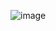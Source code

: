 ![image](https://user-images.githubusercontent.com/54283806/152133252-54f119b2-f32b-45f9-a812-4732b7424397.png)
